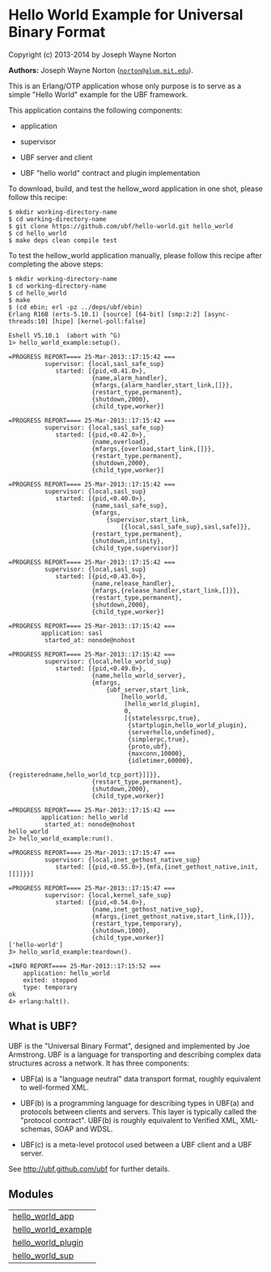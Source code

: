 

# Hello World Example for Universal Binary Format #

Copyright (c) 2013-2014 by Joseph Wayne Norton

__Authors:__ Joseph Wayne Norton ([`norton@alum.mit.edu`](mailto:norton@alum.mit.edu)).
<p>This is an Erlang/OTP application whose only purpose is to serve as a
simple "Hello World" example for the UBF framework.</p>
<p>This application contains the following components:</p>
<ul>
<li>
<p>
application
</p>
</li>
<li>
<p>
supervisor
</p>
</li>
<li>
<p>
UBF server and client
</p>
</li>
<li>
<p>
UBF "hello world" contract and plugin implementation
</p>
</li>
</ul>
<p>To download, build, and test the hellow_word application in one shot,
please follow this recipe:</p>


<pre><code>$ mkdir working-directory-name
$ cd working-directory-name
$ git clone https://github.com/ubf/hello-world.git hello_world
$ cd hello_world
$ make deps clean compile test</code></pre>

<p>To test the hellow_world application manually, please follow this
recipe after completing the above steps:</p>


<pre><code>$ mkdir working-directory-name
$ cd working-directory-name
$ cd hello_world
$ make
$ (cd ebin; erl -pz ../deps/ubf/ebin)
Erlang R16B (erts-5.10.1) [source] [64-bit] [smp:2:2] [async-threads:10] [hipe] [kernel-poll:false]

Eshell V5.10.1  (abort with ^G)
1> hello_world_example:setup().

=PROGRESS REPORT==== 25-Mar-2013::17:15:42 ===
          supervisor: {local,sasl_safe_sup}
             started: [{pid,<0.41.0>},
                       {name,alarm_handler},
                       {mfargs,{alarm_handler,start_link,[]}},
                       {restart_type,permanent},
                       {shutdown,2000},
                       {child_type,worker}]

=PROGRESS REPORT==== 25-Mar-2013::17:15:42 ===
          supervisor: {local,sasl_safe_sup}
             started: [{pid,<0.42.0>},
                       {name,overload},
                       {mfargs,{overload,start_link,[]}},
                       {restart_type,permanent},
                       {shutdown,2000},
                       {child_type,worker}]

=PROGRESS REPORT==== 25-Mar-2013::17:15:42 ===
          supervisor: {local,sasl_sup}
             started: [{pid,<0.40.0>},
                       {name,sasl_safe_sup},
                       {mfargs,
                           {supervisor,start_link,
                               [{local,sasl_safe_sup},sasl,safe]}},
                       {restart_type,permanent},
                       {shutdown,infinity},
                       {child_type,supervisor}]

=PROGRESS REPORT==== 25-Mar-2013::17:15:42 ===
          supervisor: {local,sasl_sup}
             started: [{pid,<0.43.0>},
                       {name,release_handler},
                       {mfargs,{release_handler,start_link,[]}},
                       {restart_type,permanent},
                       {shutdown,2000},
                       {child_type,worker}]

=PROGRESS REPORT==== 25-Mar-2013::17:15:42 ===
         application: sasl
          started_at: nonode@nohost

=PROGRESS REPORT==== 25-Mar-2013::17:15:42 ===
          supervisor: {local,hello_world_sup}
             started: [{pid,<0.49.0>},
                       {name,hello_world_server},
                       {mfargs,
                           {ubf_server,start_link,
                               [hello_world,
                                [hello_world_plugin],
                                0,
                                [{statelessrpc,true},
                                 {startplugin,hello_world_plugin},
                                 {serverhello,undefined},
                                 {simplerpc,true},
                                 {proto,ubf},
                                 {maxconn,10000},
                                 {idletimer,60000},
                                 {registeredname,hello_world_tcp_port}]]}},
                       {restart_type,permanent},
                       {shutdown,2000},
                       {child_type,worker}]

=PROGRESS REPORT==== 25-Mar-2013::17:15:42 ===
         application: hello_world
          started_at: nonode@nohost
hello_world
2> hello_world_example:run().

=PROGRESS REPORT==== 25-Mar-2013::17:15:47 ===
          supervisor: {local,inet_gethost_native_sup}
             started: [{pid,<0.55.0>},{mfa,{inet_gethost_native,init,[[]]}}]

=PROGRESS REPORT==== 25-Mar-2013::17:15:47 ===
          supervisor: {local,kernel_safe_sup}
             started: [{pid,<0.54.0>},
                       {name,inet_gethost_native_sup},
                       {mfargs,{inet_gethost_native,start_link,[]}},
                       {restart_type,temporary},
                       {shutdown,1000},
                       {child_type,worker}]
['hello-world']
3> hello_world_example:teardown().

=INFO REPORT==== 25-Mar-2013::17:15:52 ===
    application: hello_world
    exited: stopped
    type: temporary
ok
4> erlang:halt().</code></pre>


<h2 id="_what_is_ubf">What is UBF?</h2>

<p>UBF is the "Universal Binary Format", designed and implemented by Joe
Armstrong.  UBF is a language for transporting and describing complex
data structures across a network.  It has three components:</p>
<ul>
<li>
<p>
UBF(a) is a "language neutral" data transport format, roughly
  equivalent to well-formed XML.
</p>
</li>
<li>
<p>
UBF(b) is a programming language for describing types in UBF(a) and
  protocols between clients and servers.  This layer is typically
  called the "protocol contract".  UBF(b) is roughly equivalent to
  Verified XML, XML-schemas, SOAP and WDSL.
</p>
</li>
<li>
<p>
UBF(c) is a meta-level protocol used between a UBF client and a UBF
  server.
</p>
</li>
</ul>
<p>See <a href="http://ubf.github.com/ubf">http://ubf.github.com/ubf</a> for further details.</p>




## Modules ##


<table width="100%" border="0" summary="list of modules">
<tr><td><a href="hello_world_app.md" class="module">hello_world_app</a></td></tr>
<tr><td><a href="hello_world_example.md" class="module">hello_world_example</a></td></tr>
<tr><td><a href="hello_world_plugin.md" class="module">hello_world_plugin</a></td></tr>
<tr><td><a href="hello_world_sup.md" class="module">hello_world_sup</a></td></tr></table>

